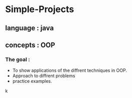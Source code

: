 # Simple-Projects
## language : java <br />
## concepts : OOP  <br >
### The goal : 
- To show applications of the diffrent techniques in OOP.
- Approach to diffrent problems
- practice examples.

k
